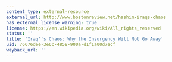```yaml
---
content_type: external-resource
external_url: http://www.bostonreview.net/hashim-iraqs-chaos
has_external_license_warning: true
license: https://en.wikipedia.org/wiki/All_rights_reserved
status: ''
title: 'Iraq''s Chaos: Why the Insurgency Will Not Go Away'
uid: 76676dee-3e6c-4858-900a-d1f1a00d7ecf
wayback_url: ''
---
```

